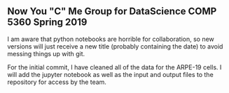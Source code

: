 <!-- vim: set textwidth=80 : -->

## Now You "C" Me Group for DataScience COMP 5360 Spring 2019

I am aware that python notebooks are horrible for collaboration, so new versions will just receive a new title (probably containing the date) to avoid messing things up with git. 

For the initial commit, I have cleaned all of the data for the ARPE-19 cells. 
I will add the jupyter notebook as well as the input and output files to the repository for access by the team. 
